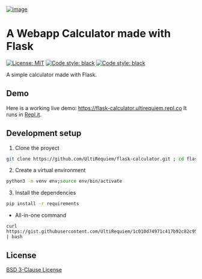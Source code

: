 [![image](https://user-images.githubusercontent.com/71897736/113590421-794cea80-95e7-11eb-8184-9aedad42131b.png)](https://flask-calculator.ultirequiem.repl.co)
# A Webapp Calculator made with Flask
<p>
<a href="https://github.com/UltiRequiem/flask-calculator/blob/main/LICENSE"><img alt="License: MIT" src="https://black.readthedocs.io/en/stable/_static/license.svg"></a>
<a href="https://github.com/UltiRequiem/
flask-calculator"><img alt="Code style: black" src="https://img.shields.io/badge/code%20style-black-000000.svg"></a>
<a href="https://github.com/UltiRequiem/
flask-calculator"><img alt="Code style: black" src="https://img.shields.io/tokei/lines/github.com/UltiRequiem/flask-calculator?color=blue&label=Total%20Lines"></a>
</p>
A simple calculator made with Flask.

## Demo
Here is a working live demo: https://flask-calculator.ultirequiem.repl.co
It runs in [Repl.it](https://repl.it).

## Development setup
1. Clone the proyect
```bash
git clone https://github.com/UltiRequiem/flask-calculator.git ; cd flask-calculator
```
2. Create a virtual environment
```bash
python3 -m venv env;source env/bin/activate
```
3. Install the dependencies
```bash
pip install -r requirements
```

- All-in-one command
```
curl https://gist.githubusercontent.com/UltiRequiem/1c010d74971c417b92c82c959f53f275/raw/dfeef4d5b7829f4589afd70b87837b74b912e6da/srcipt.sh | bash
```
## License
[BSD 3-Clause License](./LICENSE)
